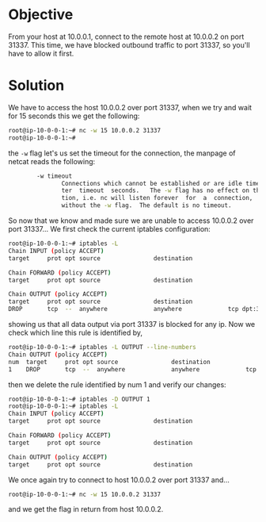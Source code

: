 # Objective
From your host at 10.0.0.1, connect to the remote host at 10.0.0.2 on port 31337. This time, we have blocked outbound traffic to port 31337, so you'll have to allow it first.

# Solution
We have to access the host 10.0.0.2 over port 31337, when we try and wait for 15 seconds this we get the following:
```bash
root@ip-10-0-0-1:~# nc -w 15 10.0.0.2 31337
root@ip-10-0-0-1:~#
```
the `-w` flag let's us set the timeout for the connection, the manpage of netcat reads the following:
```bash
        -w timeout
               Connections which cannot be established or are idle timeout  af‐
               ter  timeout  seconds.   The -w flag has no effect on the -l op‐
               tion, i.e. nc will listen forever  for  a  connection,  with  or
               without the -w flag.  The default is no timeout.
```
So now that we know and made sure we are unable to access 10.0.0.2 over port 31337...
We first check the current iptables configuration:
```bash
root@ip-10-0-0-1:~# iptables -L
Chain INPUT (policy ACCEPT)
target     prot opt source               destination         

Chain FORWARD (policy ACCEPT)
target     prot opt source               destination         

Chain OUTPUT (policy ACCEPT)
target     prot opt source               destination         
DROP       tcp  --  anywhere             anywhere             tcp dpt:31337
```
showing us that all data output via port 31337 is blocked for any ip. 
Now we check which line this rule is identified by,
```bash
root@ip-10-0-0-1:~# iptables -L OUTPUT --line-numbers
Chain OUTPUT (policy ACCEPT)
num  target     prot opt source               destination
1    DROP       tcp  --  anywhere             anywhere             tcp dpt:31337
```
then we delete the rule identified by num 1 and verify our changes:
```bash
root@ip-10-0-0-1:~# iptables -D OUTPUT 1
root@ip-10-0-0-1:~# iptables -L
Chain INPUT (policy ACCEPT)
target     prot opt source               destination         

Chain FORWARD (policy ACCEPT)
target     prot opt source               destination         

Chain OUTPUT (policy ACCEPT)
target     prot opt source               destination
```
We once again try to connect to host 10.0.0.2 over port 31337 and...
```bash
root@ip-10-0-0-1:~# nc -w 15 10.0.0.2 31337
```
and we get the flag in return from host 10.0.0.2.
